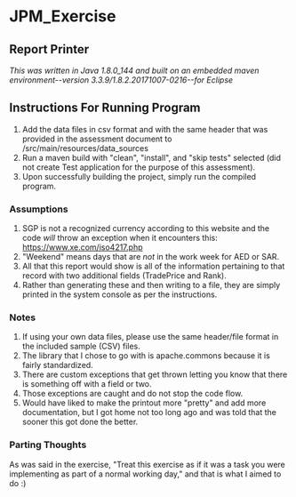 # JPM_Exercise

## Report Printer
*This was written in Java 1.8.0_144 and built on an embedded maven environment--version 3.3.9/1.8.2.20171007-0216--for Eclipse*

## Instructions For Running Program
1. Add the data files in csv format and with the same header that was provided in the assessment document to /src/main/resources/data_sources
2. Run a maven build with "clean", "install", and "skip tests" selected (did not create Test application for the purpose of this assessment).
3. Upon successfully building the project, simply run the compiled program.

### Assumptions
1. SGP is not a recognized currency according to this website and the code *will* throw an exception when it encounters this: https://www.xe.com/iso4217.php
2. "Weekend" means days that are *not* in the work week for AED or SAR.
3. All that this report would show is all of the information pertaining to that record with two additional fields (TradePrice and Rank).
4. Rather than generating these and then writing to a file, they are simply printed in the system console as per the instructions.

### Notes
1. If using your own data files, please use the same header/file format in the included sample (CSV) files.
2. The library that I chose to go with is apache.commons because it is fairly standardized.
3. There are custom exceptions that get thrown letting you know that there is something off with a field or two.
4. Those exceptions are caught and do not stop the code flow.
5. Would have liked to make the printout more "pretty" and add more documentation, but I got home not too long ago and was told that the sooner this got done the better.

### Parting Thoughts
As was said in the exercise, "Treat this exercise as if it was a task you were implementing as part of a normal working day," and that is what I aimed to do :)
